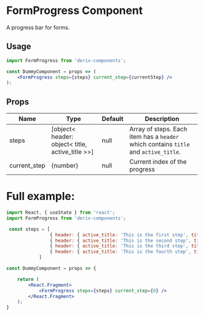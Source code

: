 # FormProgress Component

A progress bar for forms.


## Usage

```jsx
import FormProgress from 'deriv-components';

const DummyComponent = props => (
    <FormProgress steps={steps} current_step={currentStep} />
);
```

## Props


| Name          | Type                                         | Default  | Description                                                                          |
| ------------- | -------------------------------------------- | -------- | ------------------------------------------------------------------------------------ |
| steps         | [object< header: object< title, active\_title >>] | null     | Array of steps. Each item has a `header` which contains `title` and `active_title`.  |
| current_step  | {number}                                     | null     | Current index of the progress                                                        |



# Full example:

```jsx
import React, { useState } from 'react';
import FormProgress from 'deriv-components';

 const steps = [
                { header: { active_title: 'This is the first step', title: 'step 1' } },
                { header: { active_title: 'This is the second step', title: 'step 2' } },
                { header: { active_title: 'This is the third step', title: 'step 3' } },
                { header: { active_title: 'This is the fourth step', title: 'step 4' } }
            ]

const DummyComponent = props => {

    return (
        <React.Fragment>
            <FormProgress steps={steps} current_step={0} />
        </React.Fragment>
    );
}
```
